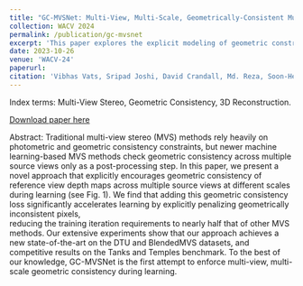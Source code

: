 ```yaml
---
title: "GC-MVSNet: Multi-View, Multi-Scale, Geometrically-Consistent Multi-View Stereo"
collection: WACV 2024
permalink: /publication/gc-mvsnet
excerpt: 'This paper explores the explicit modeling of geometric constrains in multi-view stereo systems.'
date: 2023-10-26
venue: 'WACV-24'
paperurl: 
citation: 'Vibhas Vats, Sripad Joshi, David Crandall, Md. Reza, Soon-Heung Jung, “GC-MVSNet: Multi-View, Multi-Scale, Geometrically-Consistent Multi-View Stereo”, Accepted - WACV 2024 ' 
---
```

Index terms: Multi-View Stereo, Geometric Consistency, 3D Reconstruction.

[Download paper here](https://vkvats.github.io/files/gc-mvsnet-WACV24.pdf)

Abstract: Traditional multi-view stereo (MVS) methods rely heavily on
photometric and geometric consistency constraints, but
newer machine learning-based MVS methods check geometric
consistency across multiple source views only as a
post-processing step. In this paper, we present a novel 
approach that explicitly encourages
geometric consistency of reference view depth maps across
multiple source views at different scales during learning (see Fig. 1).
We find that adding this geometric consistency loss
significantly accelerates learning by explicitly
penalizing geometrically inconsistent pixels,  
reducing the training iteration requirements to nearly half
that of other MVS methods.
Our extensive experiments show that our approach 
achieves a new state-of-the-art on the DTU and
BlendedMVS datasets, and competitive results on the Tanks and
Temples benchmark. To the best of our knowledge,
GC-MVSNet is the first attempt to enforce multi-view, multi-scale 
geometric consistency during learning.
